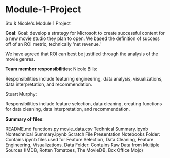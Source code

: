 # Module-1-Project
Stu &amp; Nicole's Module 1 Project

**Goal**: Goal: develop a strategy for Microsoft to create successful content for a new movie studio they plan to open. We based the definition of success off of an ROI metric, technically 'net revenue.'

We have agreed that ROI can best be justified through the analysis of the movie genres.


**Team member responsibilities**:
Nicole Bills:

Responsibilities include featuring engineering, data analysis, visualizations, data interpretation, and recommendation. 

Stuart Murphy:

Responsibilities include feature selection, data cleaning, creating functions for data cleaning, data interpretation, and recommendation. 


**Summary of files**:

README.md
functions.py
movie_data.csv
Technical Summary.ipynb
Nontechnical Summary.ipynb
Scratch File
Presentation
Notebooks Folder: Contains ipynb files used for Feature Selection, Data Cleaning, Feature Engineering, Visualizations.
Data Folder: Contains Raw Data from Multiple Sources (IMDB, Rotten Tomatoes, The MovieDB, Box Office Mojo)


